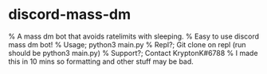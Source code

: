 # discord-mass-dm
% A mass dm bot that avoids ratelimits with sleeping.
% Easy to use discord mass dm bot!
% Usage; python3 main.py
% Repl?; Git clone on repl (run should be python3 main.py)
% Support?; Contact KryptonK#6788
% I made this in 10 mins so formatting and other stuff may be bad.
